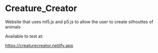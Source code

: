 # Creature_Creator
Website that uses ml5.js and p5.js to allow the user to create silhouttes of animals

Available to test at:

https://creaturecreator.netlify.app
